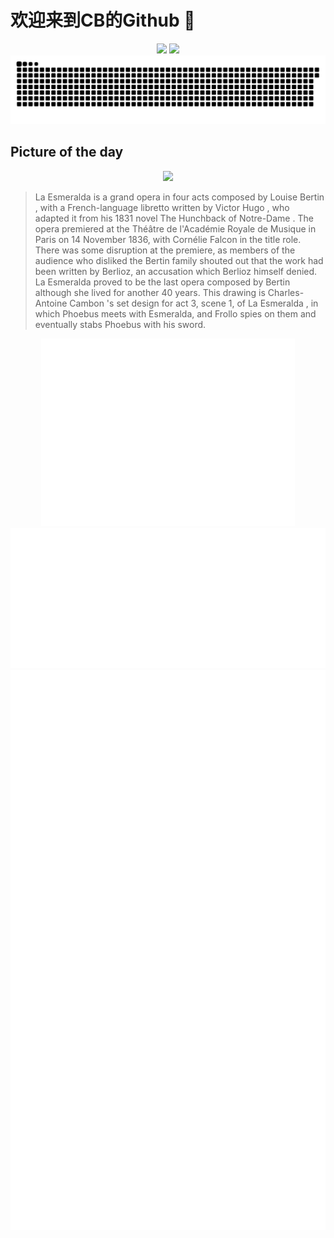 
# 欢迎来到CB的Github 👋

<div align="center">
  <img height="137px" src="https://github-readme-stats.vercel.app/api?username=SuperCB&show_icons=true&theme=radical" />
  <img height="137px" src="https://github-readme-stats.vercel.app/api/top-langs/?username=SuperCB&hide_title=true&hide_border=true&layout=compact&langs_count=6&text_color=000&icon_color=fff" />
</div>


<div align="center">
    <img src="./contribution-snake/github-contribution-grid-snake.svg" />
</div>



## Picture of the day
<div align="center">
  <img width=400px src="https://upload.wikimedia.org/wikipedia/commons/thumb/d/d3/Charles-Antoine_Cambon_-_La_Esmeralda%2C_Act_III%2C_Scene_1_set_design_%28Version_2%29.jpg/705px-Charles-Antoine_Cambon_-_La_Esmeralda%2C_Act_III%2C_Scene_1_set_design_%28Version_2%29.jpg" />
</div>

>La Esmeralda  is a  grand opera  in four acts composed by  Louise Bertin , with a French-language  libretto  written by  Victor Hugo , who adapted it from his 1831 novel  The Hunchback of Notre-Dame . The opera premiered at the  Théâtre de l'Académie Royale de Musique  in Paris on 14 November 1836, with  Cornélie Falcon  in the title role. There was some disruption at the premiere, as members of the audience who disliked the Bertin family shouted out that the work had been written by Berlioz, an accusation which Berlioz himself denied.  La Esmeralda  proved to be the last opera composed by Bertin although she lived for another 40 years. This drawing is  Charles-Antoine Cambon 's  set design  for act 3, scene 1, of  La Esmeralda , in which Phoebus meets with Esmeralda, and Frollo spies on them and eventually stabs Phoebus with his sword.



<div align="center">
  <img height="300px" src="base_metrics.svg" />
  <img  src="metrics.plugin.calendar.full.svg" />
</div>


<div align="center">
  <img  src="plugin_metrics.svg" /> 
</div>
